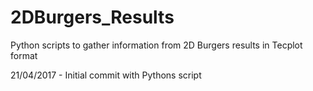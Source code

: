 # 2DBurgers_Results
Python scripts to gather information from 2D Burgers results in Tecplot format

21/04/2017 - Initial commit with Pythons script


